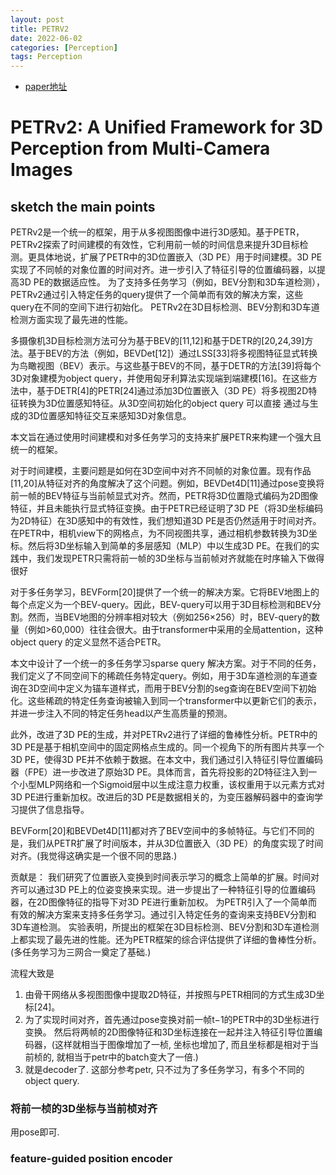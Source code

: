 ```yaml
---
layout: post
title: PETRV2
date: 2022-06-02
categories: [Perception]
tags: Perception
---
```

<!--more-->


- [paper地址](https://arxiv.org/abs/2206.01256)

# PETRv2: A Unified Framework for 3D Perception from Multi-Camera Images


## sketch the main points

PETRv2是一个统一的框架，用于从多视图图像中进行3D感知。基于PETR，PETRv2探索了时间建模的有效性，它利用前一帧的时间信息来提升3D目标检测。更具体地说，扩展了PETR中的3D位置嵌入（3D PE）用于时间建模。3D PE实现了不同帧的对象位置的时间对齐。进一步引入了特征引导的位置编码器，以提高3D PE的数据适应性。
为了支持多任务学习（例如，BEV分割和3D车道检测），PETRv2通过引入特定任务的query提供了一个简单而有效的解决方案，这些query在不同的空间下进行初始化。
PETRv2在3D目标检测、BEV分割和3D车道检测方面实现了最先进的性能。


多摄像机3D目标检测方法可分为基于BEV的[11,12]和基于DETR的[20,24,39]方法。基于BEV的方法（例如，BEVDet[12]）通过LSS[33]将多视图特征显式转换为鸟瞰视图（BEV）表示。与这些基于BEV的不同，基于DETR的方法[39]将每个3D对象建模为object query，并使用匈牙利算法实现端到端建模[16]。在这些方法中，基于DETR[4]的PETR[24]通过添加3D位置嵌入（3D PE）将多视图2D特征转换为3D位置感知特征。从3D空间初始化的object query 可以直接
通过与生成的3D位置感知特征交互来感知3D对象信息。

本文旨在通过使用时间建模和对多任务学习的支持来扩展PETR来构建一个强大且统一的框架。

对于时间建模，主要问题是如何在3D空间中对齐不同帧的对象位置。现有作品[11,20]从特征对齐的角度解决了这个问题。例如，BEVDet4D[11]通过pose变换将前一帧的BEV特征与当前帧显式对齐。然而，PETR将3D位置隐式编码为2D图像特征，并且未能执行显式特征变换。由于PETR已经证明了3D PE（将3D坐标编码为2D特征）在3D感知中的有效性，我们想知道3D PE是否仍然适用于时间对齐。
在PETR中，相机view下的网格点，为不同视图共享，通过相机参数转换为3D坐标。然后将3D坐标输入到简单的多层感知（MLP）中以生成3D PE。在我们的实践中，我们发现PETR只需将前一帧的3D坐标与当前帧对齐就能在时序输入下做得很好


对于多任务学习，BEVForm[20]提供了一个统一的解决方案。它将BEV地图上的每个点定义为一个BEV-query。因此，BEV-query可以用于3D目标检测和BEV分割。然而，当BEV地图的分辨率相对较大（例如256×256）时，BEV-query的数量（例如>60,000）往往会很大。由于transformer中采用的全局attention，这种object query 的定义显然不适合PETR。

本文中设计了一个统一的多任务学习sparse query 解决方案。对于不同的任务，我们定义了不同空间下的稀疏任务特定query。例如，用于3D车道检测的车道查询在3D空间中定义为锚车道样式，而用于BEV分割的seg查询在BEV空间下初始化。这些稀疏的特定任务查询被输入到同一个transformer中以更新它们的表示，并进一步注入不同的特定任务head以产生高质量的预测。


此外，改进了3D PE的生成，并对PETRv2进行了详细的鲁棒性分析。PETR中的3D PE是基于相机空间中的固定网格点生成的。同一个视角下的所有图片共享一个3D PE，使得3D PE并不依赖于数据。在本文中，我们通过引入特征引导位置编码器（FPE）进一步改进了原始3D PE。具体而言，首先将投影的2D特征注入到一个小型MLP网络和一个Sigmoid层中以生成注意力权重，该权重用于以元素方式对3D PE进行重新加权。改进后的3D PE是数据相关的，为变压器解码器中的查询学习提供了信息指导。

BEVForm[20]和BEVDet4D[11]都对齐了BEV空间中的多帧特征。与它们不同的是，我们从PETR扩展了时间版本，并从3D位置嵌入（3D
PE）的角度实现了时间对齐。(我觉得这确实是一个很不同的思路.)

贡献是：
我们研究了位置嵌入变换到时间表示学习的概念上简单的扩展。时间对齐可以通过3D PE上的位姿变换来实现。进一步提出了一种特征引导的位置编码器，在2D图像特征的指导下对3D PE进行重新加权。
为PETR引入了一个简单而有效的解决方案来支持多任务学习。通过引入特定任务的查询来支持BEV分割和3D车道检测。
实验表明，所提出的框架在3D目标检测、BEV分割和3D车道检测上都实现了最先进的性能。还为PETR框架的综合评估提供了详细的鲁棒性分析。
(多任务学习为三网合一奠定了基础.)


流程大致是

1. 由骨干网络从多视图图像中提取2D特征，并按照与PETR相同的方式生成3D坐标[24]。
2. 为了实现时间对齐，首先通过pose变换对前一帧t−1的PETR中的3D坐标进行变换。
然后将两帧的2D图像特征和3D坐标连接在一起并注入特征引导位置编码器，(这样就相当于图像增加了一桢, 坐标也增加了, 而且坐标都是相对于当前桢的,
就相当于petr中的batch变大了一倍.)
3. 就是decoder了. 这部分参考petr, 只不过为了多任务学习，有多个不同的object query.

### 将前一桢的3D坐标与当前桢对齐

用pose即可.

### feature-guided position encoder
